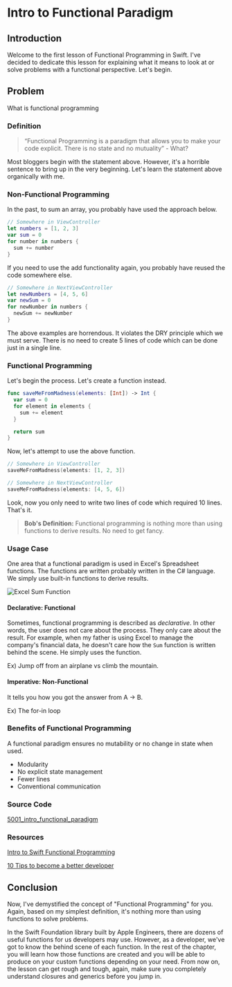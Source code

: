 # Intro to Functional Paradigm
## Introduction
Welcome to the first lesson of Functional Programming in Swift. I've decided to dedicate this lesson for explaining what it means to look at or solve problems with a functional perspective. Let's begin.

## Problem
What is functional programming


### Definition
> “Functional Programming is a paradigm that allows you to make your code explicit. There is no state and no mutuality”  - What?

Most bloggers begin with the statement above. However, it's a horrible sentence to bring up in the very beginning. Let's learn the statement above organically with me.

### Non-Functional Programming
In the past, to sum an array, you probably have used the approach below.

```swift
// Somewhere in ViewController
let numbers = [1, 2, 3]
var sum = 0
for number in numbers {
  sum += number
}
```

If you need to use the add functionality again, you probably have reused the code somewhere else.

```swift
// Somewhere in NextViewController
let newNumbers = [4, 5, 6]
var newSum = 0
for newNumber in numbers {
  newSum += newNumber
}
```

The above examples are horrendous. It violates the DRY principle which we must serve. There is no need to create 5 lines of code which can be done just in a single line.

### Functional Programming
Let's begin the process. Let's create a function instead.

```swift
func saveMeFromMadness(elements: [Int]) -> Int {
  var sum = 0
  for element in elements {
    sum += element
  }

  return sum
}
```

Now, let's attempt to use the above function.

```swift
// Somewhere in ViewController
saveMeFromMadness(elements: [1, 2, 3])

// Somewhere in NextViewController
saveMeFromMadness(elements: [4, 5, 6])
```

Look, now you only need to write two lines of code which required 10 lines. That's it.

> **Bob's Definition:**  Functional programming is nothing more than using functions to derive results. No need to get fancy.

### Usage Case
One area that a functional paradigm is used in Excel's Spreadsheet functions. The functions are written probably written in the C# language. We simply use built-in functions to derive results.

![Excel Sum Function](/course/functional-programming/assets/excel-sum-function.gif)

#### Declarative: Functional
Sometimes, functional programming is described as *declarative*. In other words, the user does not care about the process. They only care about the result. For example, when my father is using Excel to manage the company's financial data, he doesn't care how the `Sum` function is written behind the scene. He simply uses the function.

Ex) Jump off from an airplane vs climb the mountain.

#### Imperative: Non-Functional
It tells you how you got the answer from A → B.

Ex) The for-in loop

### Benefits of Functional Programming
A functional paradigm ensures no mutability or no change in state when used.
  - Modularity
  - No explicit state management
  - Fewer lines
  - Conventional communication

### Source Code
[5001_intro_functional_paradigm]()

### Resources
[Intro to Swift Functional Programming](https://blog.bobthedeveloper.io/intro-to-swift-functional-programming-with-bob-9c503ca14f13)

[10 Tips to become a better developer](https://medium.com/ios-geek-community/10-tips-to-become-better-swift-developer-a7c2ab6fc0c2#.rcnngphgj)

## Conclusion
Now, I've demystified the concept of "Functional Programming" for you. Again, based on my simplest definition, it's nothing more than using functions to solve problems.

In the Swift Foundation library built by Apple Engineers, there are dozens of useful functions for us developers may use. However, as a developer, we've got to know the behind scene of each function. In the rest of the chapter, you will learn how those functions are created and you will be able to produce on your custom functions depending on your need. From now on, the lesson can get rough and tough, again, make sure you completely understand closures and generics before you jump in.  
